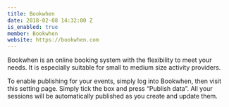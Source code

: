 ```yaml
---
title: Bookwhen
date: 2018-02-08 14:32:00 Z
is_enabled: true
member: Bookwhen
website: https://bookwhen.com
---
```


Bookwhen is an online booking system with the flexibility to meet your needs. It is especially suitable for small to medium size activity providers.

To enable publishing for your events, simply log into Bookwhen, then visit this setting page. Simply tick the box and press “Publish data”. All your sessions will be automatically published as you create and update them.